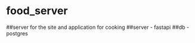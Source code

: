 # food_server
##server for the site and application for cooking
##server - fastapi 
##db - postgres
